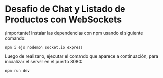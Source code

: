 # Desafio de Chat y Listado de Productos con WebSockets

¡Importante!
Instalar las dependencias con npm usando el siguiente comando:
```
npm i ejs nodemon socket.io express
```
Luego de realizarlo, ejecutar el comando que aparece a continuación, para inicializar el server en el puerto 8080:
```
npm run dev
```
